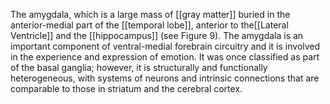 The amygdala, which is a large mass of [[gray matter]] buried in the anterior-medial part of the [[temporal lobe]], anterior to the[[Lateral Ventricle]] and the [[hippocampus]] (see Figure 9). The amygdala is an important component of ventral-medial forebrain circuitry and it is involved in the experience and expression of emotion. It was once classified as part of the basal ganglia; however, it is structurally and functionally heterogeneous, with systems of neurons and intrinsic connections that are comparable to those in striatum and the cerebral cortex.